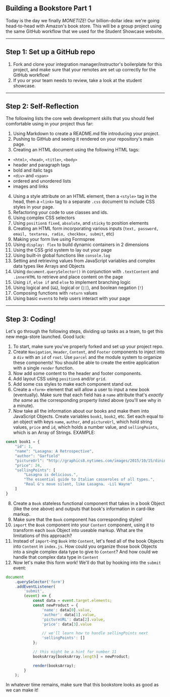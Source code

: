 ## Building a Bookstore Part 1

Today is the day we finally _MONETIZE_! Our billion-dollar idea: we're going head-to-head with Amazon's book store. This will be a group project using the same GitHub workflow that we used for the Student Showcase website.

---

## Step 1: Set up a GitHub repo

1. Fork and clone your integration manager/instructor's boilerplate for this project, and make sure that your remotes are set up correctly for the GitHub workflow!
2. If you or your team needs to review, take a look at the student showcase.

---

## Step 2: Self-Reflection

The following lists the core web development skills that you should feel comfortable using in your project thus far:

1. Using Markdown to create a README.md file introducing your project.
2. Pushing to GitHub and seeing it rendered on your repository's main page.
3. Creating an HTML document using the following HTML tags:

- `<html>`, `<head>`, `<title>`, `<body>`
- header and paragraph tags
- bold and italic tags
- `<div>` and `<span>`
- ordered and unordered lists
- images and links

4. Using a style attribute on an HTML element, then a `<style>` tag in the head, then a `<link>` tag to a separate `.css` document to include CSS styles in your page.
5. Refactoring your code to use classes and ids.
6. Using complex CSS selectors
7. Using `position`s `fixed`, `absolute`, and `sticky` to position elements
8. Creating an HTML form incorporating various inputs (`text, password, email, textarea, radio, checkbox, submit`, etc)
9. Making your form live using Formspree
10. Using `display: flex` to build dynamic containers in 2 dimensions
11. Using the CSS grid system to lay out your page
12. Using built-in global functions like `console.log`
13. Setting and retrieving values from JavaScript variables and complex data types like Arrays and Objects
14. Using `document.querySelector()` in conjunction with `.textContent` and `.innerHTML` to retrieve and place content on the page
15. Using `if`, `else if` and `else` to implement branching logic
16. Using logical and (`&&`), logical or (`||`), and boolean negation (`!`)
17. Composing functions with `return` values
18. Using basic `event`s to help users interact with your page

---

## Step 3: Coding!

Let's go through the following steps, dividing up tasks as a team, to get this new mega-store launched. Good luck:

1. To start, make sure you've properly forked and set up your project repo.
2. Create `Navigation`, `Header`, `Content`, and `Footer` components to inject into a `div` with an `id` of `root`. Use `parcel` and the module system to organize these components! You should be able to create the entire application with a single `render` function.
3. Now add some content to the header and footer components.
4. Add layout CSS using `position`s and/or `grid`.
5. Add some css styles to make each component stand out.
6. Create a `<form>` element that will allow a user to input a new book (eventually). Make sure that each field has a `name` attribute that's _exactly the same_ as the corresponding property listed above (you'll see why in a minute).
7. Now take all the information about our books and make them into JavaScript Objects. Create variables `book1`, `book2`, etc. Set each equal to an object with keys `name`, `author`, and `pictureUrl`, which hold string values, `price` and `id`, which holds a number value, and `sellingPoints`, which is an Array of Strings. EXAMPLE:

```javascript
const book1 = {
    "id": 1,
    "name": "Lasagna: A Retrospective",
    "author": "Garfield"
    "pictureUrl": "http://graphics8.nytimes.com/images/2015/10/15/dining/15RECIPE20DIN/15RECIPE20DIN-articleLarge.jpg",
    "price": 24,
    "sellingPoints": [
        "Lasagna is delicious.",
        "The essential guide to Italian casseroles of all types.",
        "Real G's move silent, like Lasagna. -Lil Wayne"
    ]
}
```

8. Create a `Book` stateless functional component that takes in a book Object (like the one above) and outputs that book's information in card-like markup.
9. Make sure that the `Book` component has corresponding styles!
10. `import` the `Book` component into your `Content` component, using it to transform each `book` Object into useable markup. What are the limitations of this approach?
11. Instead of `import`-ing `Book` into `Content`, let's feed all of the book Objects into `Content` in `index.js`. How could you organize those book Objects into a single complex data type to give to `Content`? And how could we handle that complex data type in `Content`
12. Now let's make this form work! We'll do that by hooking into the `submit` event:

```javascript
document
    .querySelector('form')
    .addEventListener(
        'submit',
        (event) => {
            const data = event.target.elements;
            const newProduct = {
                'name': data[0].value,
                'author': data[1].value,
                'pictureURL': data[2].value,
                'price': data[3].value

                // we'll learn how to handle sellingPoints next
                'sellingPoints': []
            };

            // this might be a hint for number 11
            booksArray[booksArray.length] = newProduct;

            render(booksArray);
        }
    );
```

In whatever time remains, make sure that this bookstore looks as good as we can make it!
